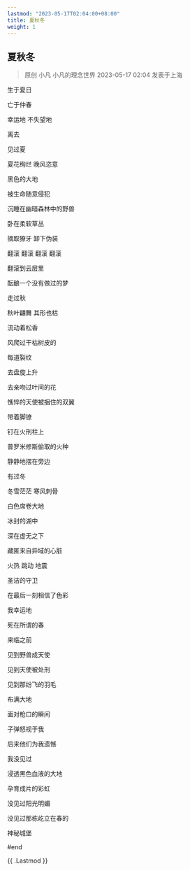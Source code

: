 ```yaml
---
lastmod: "2023-05-17T02:04:00+08:00"
title: 夏秋冬
weight: 1
---
```


## 夏秋冬
> 原创 小凡 小凡的理念世界 2023-05-17 02:04 发表于上海

生于夏日

亡于仲春

幸运地 不失望地

离去


见过夏

夏花绚烂 晚风恣意

黑色的大地

被生命随意侵犯

沉睡在幽暗森林中的野兽

卧在柔软草丛

摘取獠牙 卸下伪装

翻滚 翻滚 翻滚 翻滚

翻滚到云层里

酝酿一个没有做过的梦


走过秋

秋叶翩舞 其形也枯

流动着松香

风爬过干枯树皮的

每道裂纹

去盘旋上升

去亲吻过叶间的花

憔悴的天使被捆住的双翼

带着脚镣

钉在火刑柱上

普罗米修斯偷取的火种

静静地摆在旁边


有过冬

冬雪茫茫 寒风刺骨

白色席卷大地

冰封的湖中

深在虚无之下

藏匿来自异域的心脏

火热 跳动 地震

圣洁的守卫

在最后一刻相信了色彩


我幸运地

死在所谓的春

来临之前

见到野兽成天使

见到天使被处刑

见到那纷飞的羽毛

布满大地

面对枪口的瞬间

子弹怒视于我


后来他们为我遗憾

我没见过

浸透黑色血液的大地

孕育成片的彩虹

没见过阳光明媚

没见过那栋屹立在春的

神秘城堡

#end

{{ .Lastmod }}
